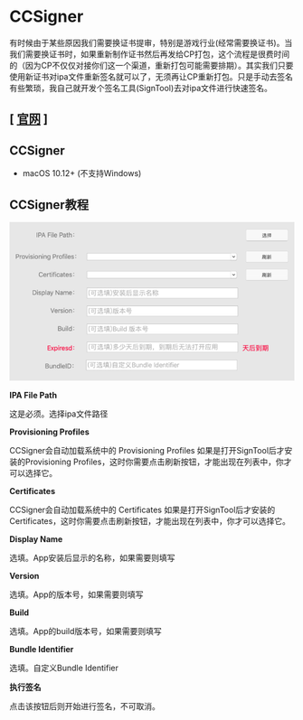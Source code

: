 # CCSigner
有时候由于某些原因我们需要换证书提审，特别是游戏行业(经常需要换证书)。当我们需要换证书时，如果重新制作证书然后再发给CP打包，这个流程是很费时间的（因为CP不仅仅对接你们这一个渠道，重新打包可能需要排期）。其实我们只要使用新证书对ipa文件重新签名就可以了，无须再让CP重新打包。只是手动去签名有些繁琐，我自己就开发个签名工具(SignTool)去对ipa文件进行快速签名。

## [ [官网](https://www.me88.top/index.php/74.html) ]

## CCSigner
- macOS 10.12+ (不支持Windows)

## CCSigner教程
![](./jiaocheng.png)

**IPA File Path**

这是必须。选择ipa文件路径

**Provisioning Profiles**

CCSigner会自动加载系统中的 Provisioning Profiles
如果是打开SignTool后才安装的Provisioning Profiles，这时你需要点击刷新按钮，才能出现在列表中，你才可以选择它。

**Certificates**

CCSigner会自动加载系统中的 Certificates
如果是打开SignTool后才安装的Certificates，这时你需要点击刷新按钮，才能出现在列表中，你才可以选择它。

**Display Name**

选填。App安装后显示的名称，如果需要则填写

**Version**

选填。App的版本号，如果需要则填写

**Build**

选填。App的build版本号，如果需要则填写

**Bundle Identifier**

选填。自定义Bundle Identifier

**执行签名**

点击该按钮后则开始进行签名，不可取消。